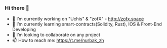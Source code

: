 ### Hi there 👋

- 🔭 I’m currently working on "Uchis" & "zofX" - http://zofx.space
- 🌱 I’m currently learning smart-contracts(Solidity, Rust), IOS & Front-End Developing
- 👯 I’m looking to collaborate on any project
- 📫 How to reach me: https://t.me/nurbak_zh
<!--
**NurbakZh/NurbakZh** is a ✨ _special_ ✨ repository because its `README.md` (this file) appears on your GitHub profile.

Here are some ideas to get you started:

- 🔭 I’m currently working on ...
- 🌱 I’m currently learning ...
- 👯 I’m looking to collaborate on ...
- 🤔 I’m looking for help with ...
- 💬 Ask me about ...
- 📫 How to reach me: ...
- 😄 Pronouns: ...
- ⚡ Fun fact: ...
-->

